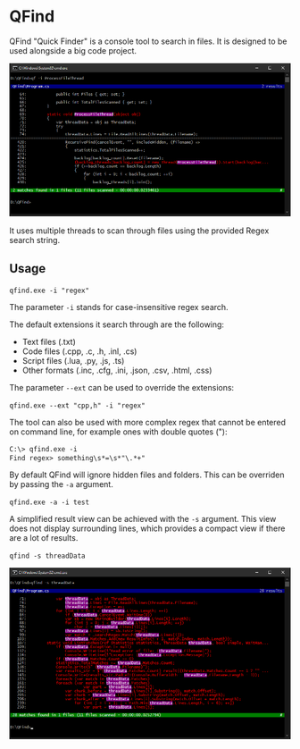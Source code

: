 # QFind

QFind "Quick Finder" is a console tool to search in files. It is designed to be used alongside a big code project.

![Screenshot One](screenshot1.png)

It uses multiple threads to scan through files using the provided Regex search string.

## Usage
`qfind.exe -i "regex"`

The parameter `-i` stands for case-insensitive regex search.

The default extensions it search through are the following:
- Text files (.txt)
- Code files (.cpp, .c, .h, .inl, .cs)
- Script files (.lua, .py, .js, .ts)
- Other formats (.inc, .cfg, .ini, .json, .csv, .html, .css)

The parameter `--ext` can be used to override the extensions:

`qfind.exe --ext "cpp,h" -i "regex"`

The tool can also be used with more complex regex that cannot be entered on command line, for example ones with double quotes ("):

```
C:\> qfind.exe -i
Find regex> something\s*=\s*"\.*+"
```

By default QFind will ignore hidden files and folders. This can be overriden by passing the `-a` argument.

`qfind.exe -a -i test`

A simplified result view can be achieved with the `-s` argument. This view does not display surrounding lines, which provides a compact view if there are a lot of results.

`qfind -s threadData`

![Screenshot Two](screenshot2.png)